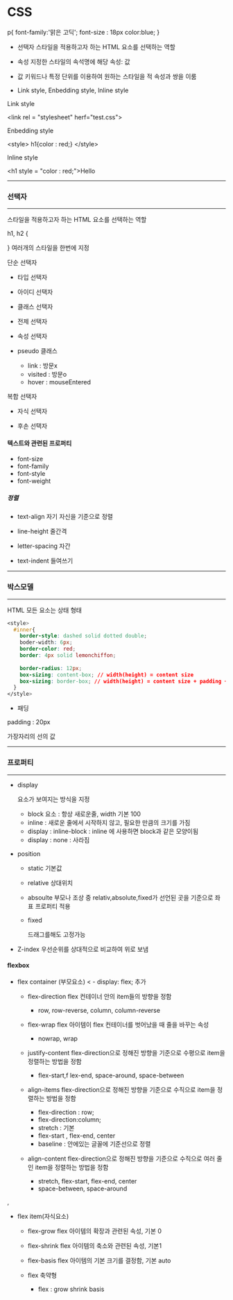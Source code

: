 # CSS

p{
font-family:'맑은 고딕';
font-size : 18px
color:blue;
}

- 선택자
  스타일을 적용하고자 하는 HTML 요소를 선택하는 역할
- 속성
  지정한 스타일의 속석명에 해당 속성: 값
- 값
  키워드나 특정 단위를 이용하여 원하는 스타일을 적 속성과 쌍을 이룸



- Link style, Enbedding style, lnline style



Link style

\<link rel = "stylesheet" herf="test.css">



Enbedding style

\<style>
    h1{color : red;}
\</style>



lnline style

\<h1 style = "color : red;">Hello</h1>



---

### 선택자

---

스타일을 적용하고자 하는 HTML 요소를 선택하는 역할

h1, h2 {

}
여러개의  스타일을 한번에 지정



단순 선택자

- 타입 선택자

  <style>
      p{}
      h1{}
  </style>

  

- 아이디 선택자

  <style>
      #snow {background: yellow;}
  </style>

  

- 클래스 선택자

  <style>
      .contents{}
  </style>

  

- 전제 선택자

  <style>
      *{}
  </style>

  

- 속성 선택자

  <style>
      a[target="_blank"] {color : red;}
  </style>

  

- pseudo 클래스

  - link : 방문x
  - visited : 방문o
  - hover : mouseEntered

  <style>
      a:link{}
      a:visted{}
      a:hober{}
  </style>



복합 선택자

- 자식 선택자

  <style>
      article > p {}
  </style>

  

- 후손 선택자

  <style>
      article p {}
  </style>

  

#### 텍스트와 관련된 프로퍼티

- font-size
- font-family
- font-style
- font-weight



##### 정렬

- text-align
  자기 자신을 기준으로 정렬
- line-height
  줄간격

- letter-spacing
  자간
- text-indent 
  들여쓰기

---

### 박스모델

---

HTML 모든 요소는 상태 형태

```css
<style>
  #inner{
    border-style: dashed solid dotted double;
    boder-width: 6px;
    border-color: red;
    border: 4px solid lemonchiffon;
    
    border-radius: 12px;
    box-sizing: content-box; // width(height) = content size
    box-sizing: border-box; // width(height) = content size + padding + border
  }
</style>
```

- 패딩

padding : 20px

가장자리의 선의 값



---

### 프로퍼티

---

- display

  요소가 보여지는 방식을 지정

  - block 요소 : 항상 새로운줄, width 기본 100
  - inline : 새로운 줄에서 시작하지 않고, 필요한 만큼의 크기를 가짐
  - display : inline-block : inline 에 사용하면 block과 같은 모양이됨
  - display : none : 사라짐

- position

  - static
    기본값
    

  - relative
    상대위치

  - absoulte
    부모나 조상 중 relativ,absolute,fixed가 선언된 곳을 기준으로 좌표 프로퍼티 적용

  - fixed

    드래그를해도 고정가능

- Z-index
  우선순위를 상대적으로 비교하여 위로 보냄



#### flexbox

- flex container (부모요소) < - display: flex; 추가

  - flex-direction
    flex 컨테이너 안의 item들의 방향을 정함
    - row, row-reverse, column, column-reverse

  

  - flex-wrap
    flex 아이템이 flex 컨테이너를 벗어났을 때 줄을 바꾸는 속성

    - nowrap, wrap

    

  - justify-content
    flex-direction으로 정해진 방향을 기준으로 수평으로 item을 정렬하는 방법을 정함

    - flex-start,f lex-end, space-around, space-between

    

  - align-items
    flex-direction으로 정해진 방향을 기준으로 수직으로 item을 정렬하는 방법을 정함

    - flex-direction : row;
    - flex-direction:column;
    - stretch : 기본
    - flex-start , flex-end, center
    - baseline : 안에있는 글꼴에 기준선으로 정렬

    

  - align-content
    flex-direction으로 정해진 방향을 기준으로 수직으로 여러 줄인 item을 정렬하는 방법을 정함

    - stretch, flex-start, flex-end, center
    - space-between, space-around

    
,
- flex item(자식요소)

  - flex-grow
    flex 아이템의 확장과 관련된 속성, 기본 0

  

  - flex-shrink
    flex 아이템의 축소와 관련된 속성, 기본1

  

  - flex-basis
    flex 아이템의 기본 크기를 결정함, 기본 auto

  

  - flex
    축약형
    - flex : grow shrink basis













